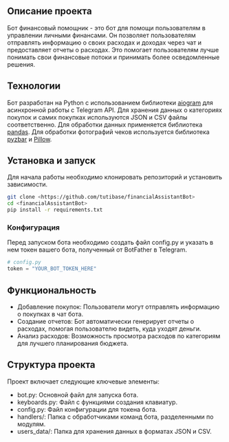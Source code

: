 ## Описание проекта
Бот финансовый помощник - это бот для помощи пользователям в управлении личными финансами. Он позволяет пользователям отправлять информацию о своих расходах и доходах через чат и предоставляет отчеты о расходах. Это помогает пользователям лучше понимать свои финансовые потоки и принимать более осведомленные решения.
## Технологии
Бот разработан на Python с использованием библиотеки [aiogram](https://github.com/aiogram/aiogram) для асинхронной работы с Telegram API. Для хранения данных о категориях покупок и самих покупках используются JSON и CSV файлы соответственно. Для обработки данных применяется библиотека [pandas](https://pandas.pydata.org/). Для обработки фотографий чеков используется библиотека [pyzbar](https://pypi.org/project/pyzbar/) и [Pillow](https://python-pillow.org/).

## Установка и запуск
Для начала работы необходимо клонировать репозиторий и установить зависимости.

```bash
git clone <https://github.com/tutibase/financialAssistantBot>
cd <financialAssistantBot>
pip install -r requirements.txt
```



### Конфигурация
Перед запуском бота необходимо создать файл config.py и указать в нем токен вашего бота, полученный от BotFather в Telegram.
```python
# config.py
token = "YOUR_BOT_TOKEN_HERE"
```


## Функциональность
- Добавление покупок: Пользователи могут отправлять информацию о покупках в чат бота.
- Создание отчетов: Бот автоматически генерирует отчеты о расходах, помогая пользователю видеть, куда уходят деньги.
- Анализ расходов: Возможность просмотра расходов по категориям для лучшего планирования бюджета.

## Структура проекта
Проект включает следующие ключевые элементы:
- bot.py: Основной файл для запуска бота.
- keyboards.py: Файл с функциями создания клавиатур.
- config.py: Файл конфигурации для токена бота.
- handlers/: Папка с обработчиками команд бота, разделенными по модулям.
- users_data/: Папка для хранения данных в форматах JSON и CSV.
